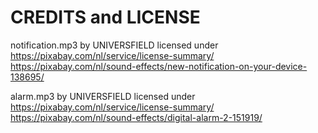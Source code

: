 # CREDITS and LICENSE

notification.mp3 by UNIVERSFIELD
licensed under https://pixabay.com/nl/service/license-summary/
https://pixabay.com/nl/sound-effects/new-notification-on-your-device-138695/

alarm.mp3  by UNIVERSFIELD
licensed under https://pixabay.com/nl/service/license-summary/
https://pixabay.com/nl/sound-effects/digital-alarm-2-151919/
